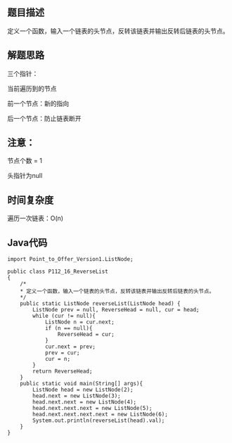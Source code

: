 ## 题目描述
定义一个函数，输入一个链表的头节点，反转该链表并输出反转后链表的头节点。

## 解题思路
三个指针：

当前遍历到的节点

前一个节点：新的指向

后一个节点：防止链表断开

## 注意：
节点个数 = 1

头指针为null

## 时间复杂度
遍历一次链表：O(n)

## Java代码
```
import Point_to_Offer_Version1.ListNode;

public class P112_16_ReverseList
{
    /*
    * 定义一个函数，输入一个链表的头节点，反转该链表并输出反转后链表的头节点。
    */
    public static ListNode reverseList(ListNode head) {
        ListNode prev = null, ReverseHead = null, cur = head;
        while (cur != null){
            ListNode n = cur.next;
            if (n == null){
                ReverseHead = cur;
            }
            cur.next = prev;
            prev = cur;
            cur = n;
        }
        return ReverseHead;
    }
    public static void main(String[] args){
        ListNode head = new ListNode(2);
        head.next = new ListNode(3);
        head.next.next = new ListNode(4);
        head.next.next.next = new ListNode(5);
        head.next.next.next.next = new ListNode(6);
        System.out.println(reverseList(head).val);
    }
}

```
